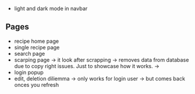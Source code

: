 - light and dark mode in navbar

## Pages

- recipe home page
- single recipe page
- search page
- scarping page -> it look after scrapping -> removes data from database due to copy right issues. Just to showcase how it works. -> 
- login popup
- edit, deletion diliemma -> only works for login user -> but comes back onces you refresh